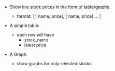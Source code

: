 - Show live stock prices in the form of table/graphs.
  - format: [ [ name, price], [ name, price] … ]



- A simple table:
  - each row will have
    - stock_name
    - latest price 

- A Graph:
  - show graphs for only selected stocks
